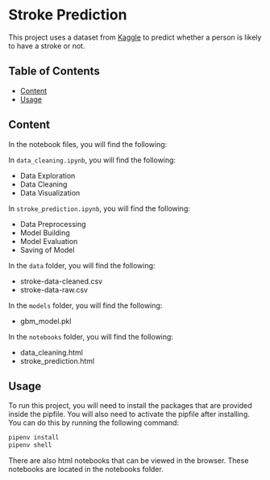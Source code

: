 # Stroke Prediction

This project uses a dataset from [Kaggle](https://www.kaggle.com/datasets/fedesoriano/stroke-prediction-dataset) to predict whether a person is likely to have a stroke or not.

## Table of Contents

- [Content](#content)
- [Usage](#usage)

## Content

In the notebook files, you will find the following:

In ``data_cleaning.ipynb``, you will find the following:

- Data Exploration
- Data Cleaning
- Data Visualization

In ``stroke_prediction.ipynb``, you will find the following:

- Data Preprocessing
- Model Building
- Model Evaluation
- Saving of Model

In the ``data`` folder, you will find the following:

- stroke-data-cleaned.csv
- stroke-data-raw.csv

In the ``models`` folder, you will find the following:

- gbm_model.pkl

In the ``notebooks`` folder, you will find the following:

- data_cleaning.html
- stroke_prediction.html

## Usage

To run this project, you will need to install the packages that are provided inside the pipfile. You will also need to activate the pipfile after installing. You can do this by running the following command:

```bash
pipenv install
pipenv shell
```

There are also html notebooks that can be viewed in the browser. These notebooks are located in the notebooks folder.
